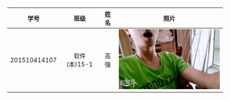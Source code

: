 |学号|班级|姓名|照片|
|:----------:|:---------:| :---:|:-----:|
|201510414107|软件(本)15-1|高强|![photo](../photo.gif)|